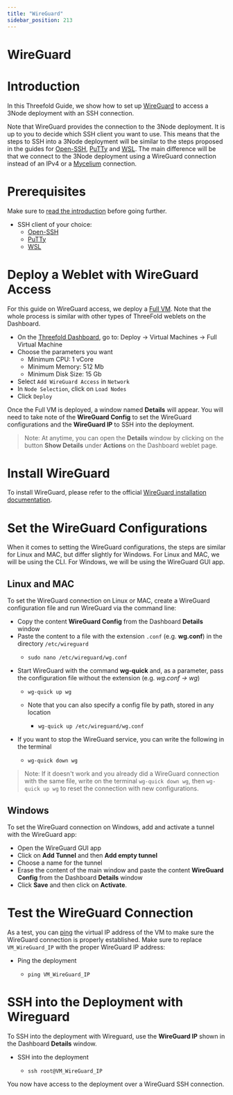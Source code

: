 ```yaml
---
title: "WireGuard"
sidebar_position: 213
---
```


<h1> WireGuard </h1>



# Introduction

In this Threefold Guide, we show how to set up [WireGuard](https://www.wireguard.com/) to access a 3Node deployment with an SSH connection. 

Note that WireGuard provides the connection to the 3Node deployment. It is up to you to decide which SSH client you want to use. This means that the steps to SSH into a 3Node deployment will be similar to the steps proposed in the guides for [Open-SSH](../ssh_openssh.md), [PuTTy](../ssh_putty.md) and [WSL](../ssh_wsl.md). The main difference will be that we connect to the 3Node deployment using a WireGuard connection instead of an IPv4 or a [Mycelium](../../../mycelium_toc/mycelium_toc.md) connection.


# Prerequisites

Make sure to [read the introduction](../../tfgrid3_getstarted.md#get-started---your-first-deployment) before going further.

* SSH client of your choice:
  * [Open-SSH](../ssh_openssh.md)
  * [PuTTy](../ssh_putty.md)
  * [WSL](../ssh_wsl.md)



# Deploy a Weblet with WireGuard Access

For this guide on WireGuard access, we deploy a [Full VM](../../../../dashboard/solutions/fullVm.md). Note that the whole process is similar with other types of ThreeFold weblets on the Dashboard.

* On the [Threefold Dashboard](https://dashboard.grid.tf/), go to: Deploy -> Virtual Machines -> Full Virtual Machine
* Choose the parameters you want
  * Minimum CPU: 1 vCore
  * Minimum Memory: 512 Mb
  * Minimum Disk Size: 15 Gb
* Select `Add WireGuard Access` in `Network`
* In `Node Selection`, click on `Load Nodes`
* Click `Deploy`

Once the Full VM is deployed, a window named **Details** will appear. You will need to take note of the **WireGuard Config** to set the WireGuard configurations and the **WireGuard IP** to SSH into the deployment.

> Note: At anytime, you can open the **Details** window by clicking on the button **Show Details** under **Actions** on the Dashboard weblet page.



# Install WireGuard

To install WireGuard, please refer to the official [WireGuard installation documentation](https://www.wireguard.com/install/).



# Set the WireGuard Configurations

When it comes to setting the WireGuard configurations, the steps are similar for Linux and MAC, but differ slightly for Windows. For Linux and MAC, we will be using the CLI. For Windows, we will be using the WireGuard GUI app.

## Linux and MAC

To set the WireGuard connection on Linux or MAC, create a WireGuard configuration file and run WireGuard via the command line:

* Copy the content **WireGuard Config** from the Dashboard **Details** window
* Paste the content to a file with the extension `.conf` (e.g. **wg.conf**) in the directory `/etc/wireguard`
  * ```
    sudo nano /etc/wireguard/wg.conf
    ```
* Start WireGuard with the command **wg-quick** and, as a parameter, pass the configuration file without the extension (e.g. *wg.conf -> wg*)
  * ```
    wg-quick up wg
    ```
  * Note that you can also specify a config file by path, stored in any location
    * ```
      wg-quick up /etc/wireguard/wg.conf
      ```
* If you want to stop the WireGuard service, you can write the following in the terminal
  * ```
    wg-quick down wg
    ```

> Note: If it doesn't work and you already did a WireGuard connection with the same file, write on the terminal `wg-quick down wg`, then `wg-quick up wg` to reset the connection with new configurations.

## Windows

To set the WireGuard connection on Windows, add and activate a tunnel with the WireGuard app:

* Open the WireGuard GUI app
* Click on **Add Tunnel** and then **Add empty tunnel**
* Choose a name for the tunnel
* Erase the content of the main window and paste the content **WireGuard Config** from the Dashboard **Details** window
* Click **Save** and then click on **Activate**.


  

# Test the WireGuard Connection

As a test, you can [ping](../../../computer_it_basics/cli_scripts_basics.md#test-the-network-connectivity-of-a-domain-or-an-ip-address-with-ping) the virtual IP address of the VM to make sure the WireGuard connection is properly established. Make sure to replace `VM_WireGuard_IP` with the proper WireGuard IP address:

* Ping the deployment
  * ```
    ping VM_WireGuard_IP
    ```



# SSH into the Deployment with Wireguard

To SSH into the deployment with Wireguard, use the **WireGuard IP** shown in the Dashboard **Details** window.

* SSH into the deployment
  * ```
    ssh root@VM_WireGuard_IP
    ```

You now have access to the deployment over a WireGuard SSH connection.
